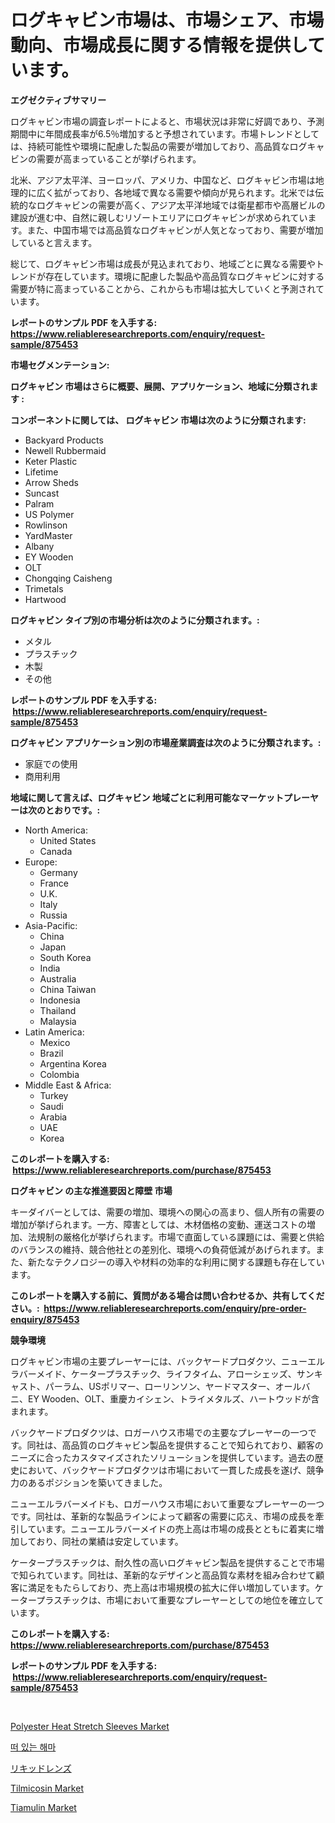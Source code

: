 <p><h1>ログキャビン市場は、市場シェア、市場動向、市場成長に関する情報を提供しています。</h1></p><p><strong>エグゼクティブサマリー</strong></p>
<p><p>ログキャビン市場の調査レポートによると、市場状況は非常に好調であり、予測期間中に年間成長率が6.5％増加すると予想されています。市場トレンドとしては、持続可能性や環境に配慮した製品の需要が増加しており、高品質なログキャビンの需要が高まっていることが挙げられます。</p><p>北米、アジア太平洋、ヨーロッパ、アメリカ、中国など、ログキャビン市場は地理的に広く拡がっており、各地域で異なる需要や傾向が見られます。北米では伝統的なログキャビンの需要が高く、アジア太平洋地域では衛星都市や高層ビルの建設が進む中、自然に親しむリゾートエリアにログキャビンが求められています。また、中国市場では高品質なログキャビンが人気となっており、需要が増加していると言えます。</p><p>総じて、ログキャビン市場は成長が見込まれており、地域ごとに異なる需要やトレンドが存在しています。環境に配慮した製品や高品質なログキャビンに対する需要が特に高まっていることから、これからも市場は拡大していくと予測されています。</p></p>
<p><strong>レポートのサンプル PDF を入手する: <a href="https://www.reliableresearchreports.com/enquiry/request-sample/875453">https://www.reliableresearchreports.com/enquiry/request-sample/875453</a></strong></p>
<p><strong>市場セグメンテーション:</strong></p>
<p><strong> ログキャビン 市場はさらに概要、展開、アプリケーション、地域に分類されます :</strong></p>
<p><strong>コンポーネントに関しては、 ログキャビン 市場は次のように分類されます: &nbsp;</strong></p>
<p><ul><li>Backyard Products</li><li>Newell Rubbermaid</li><li>Keter Plastic</li><li>Lifetime</li><li>Arrow Sheds</li><li>Suncast</li><li>Palram</li><li>US Polymer</li><li>Rowlinson</li><li>YardMaster</li><li>Albany</li><li>EY Wooden</li><li>OLT</li><li>Chongqing Caisheng</li><li>Trimetals</li><li>Hartwood</li></ul></p>
<p><strong> ログキャビン タイプ別の市場分析は次のように分類されます。:</strong></p>
<p><ul><li>メタル</li><li>プラスチック</li><li>木製</li><li>その他</li></ul></p>
<p><strong>レポートのサンプル PDF を入手する: &nbsp;<a href="https://www.reliableresearchreports.com/enquiry/request-sample/875453">https://www.reliableresearchreports.com/enquiry/request-sample/875453</a></strong></p>
<p><strong> ログキャビン アプリケーション別の市場産業調査は次のように分類されます。:</strong></p>
<p><ul><li>家庭での使用</li><li>商用利用</li></ul></p>
<p><strong>地域に関して言えば、ログキャビン 地域ごとに利用可能なマーケットプレーヤーは次のとおりです。:</strong></p>
<p><ul>
    <li>
        North America:
        <ul>
            <li>United States</li>
            <li>Canada</li>
        </ul>
    </li>
    <li>
        Europe:
        <ul>
            <li>Germany</li>
            <li>France</li>
            <li>U.K.</li>
            <li>Italy</li>
            <li>Russia</li>
        </ul>
    </li>
    <li>
        Asia-Pacific:
        <ul>
            <li>China</li>
            <li>Japan</li>
            <li>South Korea</li>
            <li>India</li>
            <li>Australia</li>
            <li>China Taiwan</li>
            <li>Indonesia</li>
            <li>Thailand</li>
            <li>Malaysia</li>
        </ul>
    </li>
    <li>
        Latin America:
        <ul>
            <li>Mexico</li>
            <li>Brazil</li>
            <li>Argentina Korea</li>
            <li>Colombia</li>
        </ul>
    </li>
    <li>
        Middle East & Africa:
        <ul>
            <li>Turkey</li>
            <li>Saudi</li>
            <li>Arabia</li>
            <li>UAE</li>
            <li>Korea</li>
        </ul>
    </li>
    </ul></p>
<p><strong>このレポートを購入する: &nbsp;<a href="https://www.reliableresearchreports.com/purchase/875453">https://www.reliableresearchreports.com/purchase/875453</a></strong></p>
<p><strong>ログキャビン の主な推進要因と障壁 市場</strong></p>
<p><p>キーダイバーとしては、需要の増加、環境への関心の高まり、個人所有の需要の増加が挙げられます。一方、障害としては、木材価格の変動、運送コストの増加、法規制の厳格化が挙げられます。市場で直面している課題には、需要と供給のバランスの維持、競合他社との差別化、環境への負荷低減があげられます。また、新たなテクノロジーの導入や材料の効率的な利用に関する課題も存在しています。</p></p>
<p><strong>このレポートを購入する前に、質問がある場合は問い合わせるか、共有してください。:&nbsp; <a href="https://www.reliableresearchreports.com/enquiry/pre-order-enquiry/875453">https://www.reliableresearchreports.com/enquiry/pre-order-enquiry/875453</a></strong></p>
<p><strong>競争環境</strong></p>
<p><p>ログキャビン市場の主要プレーヤーには、バックヤードプロダクツ、ニューエルラバーメイド、ケータープラスチック、ライフタイム、アローシェッズ、サンキャスト、パーラム、USポリマー、ローリンソン、ヤードマスター、オールバニ、EY Wooden、OLT、重慶カイシェン、トライメタルズ、ハートウッドが含まれます。</p><p>バックヤードプロダクツは、ロガーハウス市場での主要なプレーヤーの一つです。同社は、高品質のログキャビン製品を提供することで知られており、顧客のニーズに合ったカスタマイズされたソリューションを提供しています。過去の歴史において、バックヤードプロダクツは市場において一貫した成長を遂げ、競争力のあるポジションを築いてきました。</p><p>ニューエルラバーメイドも、ロガーハウス市場において重要なプレーヤーの一つです。同社は、革新的な製品ラインによって顧客の需要に応え、市場の成長を牽引しています。ニューエルラバーメイドの売上高は市場の成長とともに着実に増加しており、同社の業績は安定しています。</p><p>ケータープラスチックは、耐久性の高いログキャビン製品を提供することで市場で知られています。同社は、革新的なデザインと高品質な素材を組み合わせて顧客に満足をもたらしており、売上高は市場規模の拡大に伴い増加しています。ケータープラスチックは、市場において重要なプレーヤーとしての地位を確立しています。</p></p>
<p><strong>このレポートを購入する: &nbsp; <a href="https://www.reliableresearchreports.com/purchase/875453">https://www.reliableresearchreports.com/purchase/875453</a></strong></p>
<p><strong>レポートのサンプル PDF を入手する: &nbsp;<a href="https://www.reliableresearchreports.com/enquiry/request-sample/875453">https://www.reliableresearchreports.com/enquiry/request-sample/875453</a></strong><strong></strong></p>
<p>&nbsp;</p>
<p><p><a href="https://issuu.com/reportprime-2/docs/polyester-heat-stretch-sleeves-market-size-2030.pp">Polyester Heat Stretch Sleeves Market</a></p><p><a href="https://github.com/vsnao330707/Market-Research-Report-List-1/blob/main/2035494187345.md">떠 있는 해마</a></p><p><a href="https://github.com/zjkmgcs938405/Market-Research-Report-List-1/blob/main/6291824187470.md">リキッドレンズ</a></p><p><a href="https://cute-banjo-8ca.notion.site/Insights-into-Tilmicosin-Market-Size-Analysing-Market-Share-Trends-and-Growth-from-2024-to-2031-810da2e78bb8490191e025fc7edf17de">Tilmicosin Market</a></p><p><a href="https://meowing-lemming-dd3.notion.site/Tiamulin-Market-with-the-goal-of-estimating-the-market-size-and-future-growth-potential-of-various-m-cd4ec93b09a84bf69e47ab8e04bba9d2">Tiamulin Market</a></p></p>